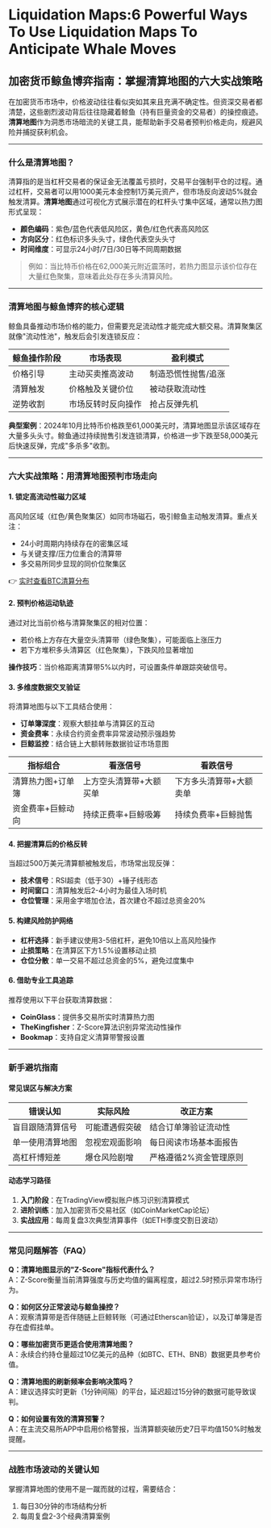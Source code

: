 # Liquidation Maps:6 Powerful Ways To Use Liquidation Maps To Anticipate Whale Moves

## 加密货币鲸鱼博弈指南：掌握清算地图的六大实战策略

在加密货币市场中，价格波动往往看似突如其来且充满不确定性。但资深交易者都清楚，这些剧烈波动背后往往隐藏着鲸鱼（持有巨量资金的交易者）的操控痕迹。**清算地图**作为洞悉市场暗流的关键工具，能帮助新手交易者预判价格走向，规避风险并捕捉获利机会。

---

### 什么是清算地图？

清算指的是当杠杆交易者的保证金无法覆盖亏损时，交易平台强制平仓的过程。通过杠杆，交易者可以用1000美元本金控制1万美元资产，但市场反向波动5%就会触发清算。**清算地图**通过可视化方式展示潜在的杠杆头寸集中区域，通常以热力图形式呈现：

- **颜色编码**：紫色/蓝色代表低风险区，黄色/红色代表高风险区
- **方向区分**：红色标识多头头寸，绿色代表空头头寸
- **时间维度**：可显示24小时/7日/30日等不同周期数据

> 例如：当比特币价格在62,000美元附近震荡时，若热力图显示该价位存在大量红色聚集，意味着此处存在多头清算风险。

---

### 清算地图与鲸鱼博弈的核心逻辑

鲸鱼具备推动市场价格的能力，但需要充足流动性才能完成大额交易。清算聚集区就像"流动性池"，触发后会引发连锁反应：

| 鲸鱼操作阶段 | 市场表现 | 盈利模式 |
|--------------|----------|----------|
| 价格引导 | 主动买卖推高波动 | 制造恐慌性抛售/追涨 |
| 清算触发 | 价格触及关键价位 | 被动获取流动性 |
| 逆势收割 | 市场反转时反向操作 | 抢占反弹先机 |

**典型案例**：2024年10月比特币价格跌至61,000美元时，清算地图显示该区域存在大量多头头寸。鲸鱼通过持续抛售引发连锁清算，价格进一步下跌至58,000美元后快速反弹，完成"多杀多"收割。

---

### 六大实战策略：用清算地图预判市场走向

#### 1. 锁定高流动性磁力区域
高风险区域（红色/黄色聚集区）如同市场磁石，吸引鲸鱼主动触发清算。重点关注：
- 24小时周期内持续存在的密集区域
- 与关键支撑/压力位重合的清算带
- 多交易所同步显现的同价位聚集区

👉 [实时查看BTC清算分布](https://bit.ly/okx_welcome)

#### 2. 预判价格运动轨迹
通过对比当前价格与清算聚集区的相对位置：
- 若价格上方存在大量空头清算带（绿色聚集），可能面临上涨压力
- 若下方堆积多头清算区（红色聚集），下跌风险显著增加

**操作技巧**：当价格距离清算带5%以内时，可设置条件单跟踪突破信号。

#### 3. 多维度数据交叉验证
将清算地图与以下工具结合使用：
- **订单簿深度**：观察大额挂单与清算区的互动
- **资金费率**：永续合约资金费率异常波动预示强趋势
- **巨鲸监控**：结合链上大额转账数据验证市场意图

| 指标组合 | 看涨信号 | 看跌信号 |
|----------|----------|----------|
| 清算热力图+订单簿 | 上方空头清算带+大额买单 | 下方多头清算带+大额卖单 |
| 资金费率+巨鲸动向 | 持续正费率+巨鲸吸筹 | 持续负费率+巨鲸抛售 |

#### 4. 把握清算后的价格反转
当超过500万美元清算额被触发后，市场常出现反弹：
- **技术信号**：RSI超卖（低于30）+锤子线形态
- **时间窗口**：清算触发后2-4小时为最佳入场时机
- **仓位管理**：采用金字塔加仓法，首次建仓不超过总资金20%

#### 5. 构建风险防护网络
- **杠杆选择**：新手建议使用3-5倍杠杆，避免10倍以上高风险操作
- **止损策略**：在清算区下方1.5%设置移动止损
- **仓位分散**：单一交易不超过总资金的5%，避免过度集中

#### 6. 借助专业工具追踪
推荐使用以下平台获取清算数据：
- **CoinGlass**：提供多交易所实时清算热力图
- **TheKingfisher**：Z-Score算法识别异常流动性操作
- **Bookmap**：支持自定义清算带警报设置

---

### 新手避坑指南

#### 常见误区与解决方案
| 错误认知 | 实际风险 | 改正方案 |
|----------|----------|----------|
| 盲目跟随清算信号 | 可能遭遇假突破 | 结合订单簿验证流动性 |
| 单一使用清算地图 | 忽视宏观面影响 | 每日阅读市场基本面报告 |
| 高杠杆博短差 | 爆仓风险剧增 | 严格遵循2%资金管理原则 |

#### 动态学习路径
1. **入门阶段**：在TradingView模拟账户练习识别清算模式
2. **进阶训练**：加入加密货币交易社区（如CoinMarketCap论坛）
3. **实战应用**：每周复盘3次典型清算事件（如ETH季度交割日波动）

---

### 常见问题解答（FAQ）

**Q：清算地图显示的"Z-Score"指标代表什么？**  
A：Z-Score衡量当前清算强度与历史均值的偏离程度，超过2.5时预示异常市场行为。

**Q：如何区分正常波动与鲸鱼操控？**  
A：观察清算带是否伴随链上巨鲸转账（可通过Etherscan验证），以及订单簿是否存在虚假挂单。

**Q：哪些加密货币更适合使用清算地图？**  
A：永续合约持仓量超过10亿美元的品种（如BTC、ETH、BNB）数据更具参考价值。

**Q：清算地图的刷新频率会影响决策吗？**  
A：建议选择实时更新（1分钟间隔）的平台，延迟超过15分钟的数据可能导致误判。

**Q：如何设置有效的清算预警？**  
A：在主流交易所APP中启用价格警报，当清算额突破历史7日平均值150%时触发提醒。

---

### 战胜市场波动的关键认知

掌握清算地图的使用不是一蹴而就的过程，需要结合：
1. 每日30分钟的市场结构分析
2. 每周复盘2-3个经典清算案例